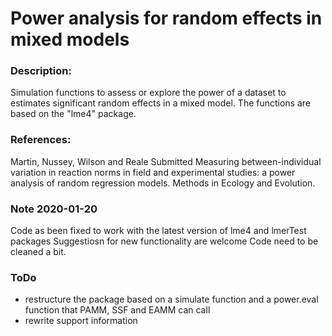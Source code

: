 # Power analysis for random effects in mixed models


### Description:
Simulation functions to assess or explore the power of
a dataset to estimates significant random effects in a mixed model.
The functions are based on the "lme4" package.


### References:
Martin, Nussey, Wilson and Reale Submitted Measuring between-individual
variation in reaction norms in field and experimental studies: a power
analysis of random regression models. Methods in Ecology and Evolution.

### Note 2020-01-20
Code as been fixed to work with the latest version of lme4 and lmerTest packages
Suggestiosn for new functionality are welcome
Code need to be cleaned a bit.

### ToDo
- restructure the package based on a simulate function and a power.eval function that PAMM, SSF and EAMM can call
- rewrite support information
